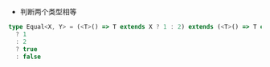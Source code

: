 - 判断两个类型相等

```ts
type Equal<X, Y> = (<T>() => T extends X ? 1 : 2) extends (<T>() => T extends Y
  ? 1
  : 2
  ? true
  : false
```
